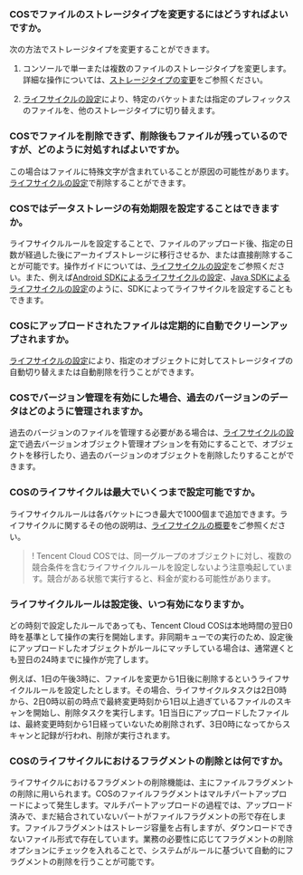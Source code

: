 ### COSでファイルのストレージタイプを変更するにはどうすればよいですか。

次の方法でストレージタイプを変更することができます。
1. コンソールで単一または複数のファイルのストレージタイプを変更します。詳細な操作については、[ストレージタイプの変更](https://intl.cloud.tencent.com/document/product/436/30930)をご参照ください。

2. [ライフサイクルの設定](https://intl.cloud.tencent.com/document/product/436/14605)により、特定のバケットまたは指定のプレフィックスのファイルを、他のストレージタイプに切り替えます。


### COSでファイルを削除できず、削除後もファイルが残っているのですが、どのように対処すればよいですか。

この場合はファイルに特殊文字が含まれていることが原因の可能性があります。[ライフサイクルの設定](https://intl.cloud.tencent.com/document/product/436/14605)で削除することができます。

### COSではデータストレージの有効期限を設定することはできますか。

ライフサイクルルールを設定することで、ファイルのアップロード後、指定の日数が経過した後にアーカイブストレージに移行させるか、または直接削除することが可能です。操作ガイドについては、[ライフサイクルの設定](https://intl.cloud.tencent.com/document/product/436/14605)をご参照ください。また、例えば[Android SDKによるライフサイクルの設定](https://intl.cloud.tencent.com/document/product/436/36197)、[Java SDKによるライフサイクルの設定](https://intl.cloud.tencent.com/document/product/436/38948)のように、SDKによってライフサイクルを設定することもできます。

### COSにアップロードされたファイルは定期的に自動でクリーンアップされますか。

[ライフサイクルの設定](https://intl.cloud.tencent.com/document/product/436/14605)により、指定のオブジェクトに対してストレージタイプの自動切り替えまたは自動削除を行うことができます。

### COSでバージョン管理を有効にした場合、過去のバージョンのデータはどのように管理されますか。

過去のバージョンのファイルを管理する必要がある場合は、[ライフサイクルの設定](https://intl.cloud.tencent.com/document/product/436/14605)で過去バージョンオブジェクト管理オプションを有効にすることで、オブジェクトを移行したり、過去のバージョンのオブジェクトを削除したりすることができます。


### COSのライフサイクルは最大でいくつまで設定可能ですか。

ライフサイクルルールは各バケットにつき最大で1000個まで追加できます。ライフサイクルに関するその他の説明は、[ライフサイクルの概要](https://intl.cloud.tencent.com/document/product/436/17028)をご参照ください。

>! Tencent Cloud COSでは、同一グループのオブジェクトに対し、複数の競合条件を含むライフサイクルルールを設定しないよう注意喚起しています。競合がある状態で実行すると、料金が変わる可能性があります。
>

### ライフサイクルルールは設定後、いつ有効になりますか。

どの時刻で設定したルールであっても、Tencent Cloud COSは本地時間の翌日0時を基準として操作の実行を開始します。非同期キューでの実行のため、設定後にアップロードしたオブジェクトがルールにマッチしている場合は、通常遅くとも翌日の24時までに操作が完了します。

例えば、1日の午後3時に、ファイルを変更から1日後に削除するというライフサイクルルールを設定したとします。その場合、ライフサイクルタスクは2日0時から、2日0時以前の時点で最終変更時刻から1日以上過ぎているファイルのスキャンを開始し、削除タスクを実行します。1日当日にアップロードしたファイルは、最終変更時刻から1日経っていないため削除されず、3日0時になってからスキャンと記録が行われ、削除が実行されます。

### COSのライフサイクルにおけるフラグメントの削除とは何ですか。

ライフサイクルにおけるフラグメントの削除機能は、主にファイルフラグメントの削除に用いられます。COSのファイルフラグメントはマルチパートアップロードによって発生します。マルチパートアップロードの過程では、アップロード済みで、まだ結合されていないパートがファイルフラグメントの形で存在します。ファイルフラグメントはストレージ容量を占有しますが、ダウンロードできないファイル形式で存在しています。業務の必要性に応じてフラグメントの削除オプションにチェックを入れることで、システムがルールに基づいて自動的にフラグメントの削除を行うことが可能です。
